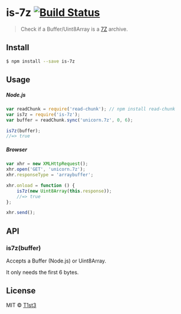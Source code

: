# is-7z [![Build Status](https://travis-ci.org/T1st3/is-7z.svg?branch=master)](https://travis-ci.org/T1st3/is-7z)

> Check if a Buffer/Uint8Array is a [7Z](https://en.wikipedia.org/wiki/7z) archive.


## Install

```sh
$ npm install --save is-7z
```


## Usage

##### Node.js

```js
var readChunk = require('read-chunk'); // npm install read-chunk
var is7z = require('is-7z');
var buffer = readChunk.sync('unicorn.7z', 0, 6);

is7z(buffer);
//=> true
```

##### Browser

```js
var xhr = new XMLHttpRequest();
xhr.open('GET', 'unicorn.7z');
xhr.responseType = 'arraybuffer';

xhr.onload = function () {
	is7z(new Uint8Array(this.response));
	//=> true
};

xhr.send();
```


## API

### is7z(buffer)

Accepts a Buffer (Node.js) or Uint8Array.

It only needs the first 6 bytes.


## License

MIT © [T1st3](http://www.tiste.org)
